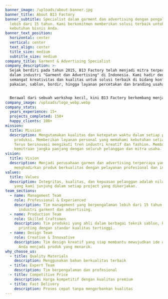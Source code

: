 ```yaml
---
banner_image: /uploads/about-banner.jpg
banner_title: About B13 Factory
banner_subtitle: Specialist dalam garment dan advertising dengan pengalaman
  lebih dari 15 tahun. Kami berkomitmen memberikan solusi terbaik untuk
  kebutuhan bisnis Anda.
banner_text_position:
  horizontal: center
  vertical: center
  text_align: center
  title_size: medium
  subtitle_size: medium
company_title: Garment & Advertising Specialist
company_description: >-
  Sejak berdiri pada tahun 2015, B13 Factory telah menjadi mitra terpercaya
  dalam industri "Garment dan Advertising" di Indonesia. Kami hadir dengan
  semangat kreativitas dan kualitas untuk solusi terbaik di bidang konfeksi
  pakaian, sablon, bordir, hingga layanan percetakan dan branding usaha.


  Berawal dari sebuah workshop kecil, kini B13 Factory berkembang menjadi perusahaan yang mampu menangani berbagai kebutuhan produksi untuk individu, komunitas, instansi, hingga perusahaan besar. Kami percaya bahwa setiap produk bukan sekadar barang, tetapi identitas dan representasi kualitas yang membawa cerita serta kepercayaan dari setiap klien.
company_image: /uploads/logo_webp.webp
company_stats:
  years_experience: 15+
  projects_completed: 150+
  happy_clients: 100+
mission:
  title: Mission
  description: Mengutamakan kualitas dan ketepatan waktu dalam setiap proses
    produksi. Memberikan layanan personal yang memahami kebutuhan setiap klien.
    Terus berinovasi mengikuti tren industri kreatif dan fashion. Membangun
    kemitraan jangka panjang dengan seluruh pelanggan dan mitra usaha.
vision:
  title: Vision
  description: Menjadi perusahaan garmen dan advertising terpercaya yang
    menghadirkan produk berkualitas dengan pelayanan profesional dan inovatif.
values:
  title: Values
  description: Integritas, kualitas, dan kepuasan pelanggan adalah nilai utama
    yang kami junjung dalam setiap project yang dikerjakan.
team_sections:
  - name: Management Team
    role: Professional & Experienced
    description: Tim management yang berpengalaman lebih dari 15 tahun dalam
      industri garment dan advertising.
  - name: Production Team
    role: Skilled Craftsmen
    description: Tim produksi yang ahli dalam berbagai teknik sablon, bordir, dan
      printing dengan standar kualitas tertinggi.
  - name: Design Team
    role: Creative & Innovative
    description: Tim design kreatif yang siap membantu mewujudkan ide dan konsep
      Anda menjadi produk yang menarik.
why_choose_us:
  - title: Quality Materials
    description: Menggunakan bahan berkualitas terbaik
  - title: Expert Team
    description: Tim berpengalaman dan profesional
  - title: Competitive Price
    description: Harga kompetitif dengan kualitas premium
  - title: Fast Delivery
    description: Proses cepat tanpa mengorbankan kualitas
---
```

